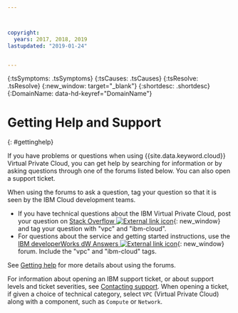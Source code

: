```yaml
---



copyright:
  years: 2017, 2018, 2019
lastupdated: "2019-01-24"


---
```


<!-- Common attributes used in the template are defined as follows: -->
{:tsSymptoms: .tsSymptoms}
{:tsCauses: .tsCauses}
{:tsResolve: .tsResolve}
{:new_window: target="_blank"}
{:shortdesc: .shortdesc}
{:DomainName: data-hd-keyref="DomainName"}


# Getting Help and Support
{: #gettinghelp}

If you have problems or questions when using {{site.data.keyword.cloud}} Virtual Private Cloud, you can get help by searching for information or by asking questions through one of the forums listed below. You can also open a support ticket.

When using the forums to ask a question, tag your question so that it is seen by the IBM Cloud development teams.

* If you have technical questions about the IBM Virtual Private Cloud, post your question on [Stack Overflow ![External link icon](../icons/launch-glyph.svg "External link icon")](https://stackoverflow.com/search?q=vpc+ibm-cloud){: new_window} and tag your question with "vpc" and "ibm-cloud".
* For questions about the service and getting started instructions, use the [IBM developerWorks dW Answers ![External link icon](../icons/launch-glyph.svg "External link icon")](https://developer.ibm.com/answers/topics/vpc.html?smartspace=ibm-cloud){: new_window} forum. Include the "vpc" and "ibm-cloud" tags.

See [Getting help](https://{DomainName}/docs/get-support?topic=get-support-using-avatar) for more details about using the forums.

For information about opening an IBM support ticket, or about support levels and ticket severities, see [Contacting support](/docs/get-support?topic=get-support-getting-customer-support). When opening a ticket, if given a choice of technical category, select `VPC` (Virtual Private Cloud) along with a component, such as `Compute` or `Network`.
